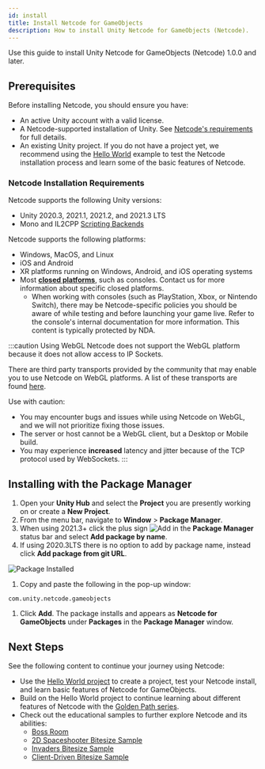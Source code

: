 ```yaml
---
id: install
title: Install Netcode for GameObjects
description: How to install Unity Netcode for GameObjects (Netcode). 
---
```


Use this guide to install Unity Netcode for GameObjects (Netcode) 1.0.0 and later.

## Prerequisites

Before installing Netcode, you should ensure you have:
  * An active Unity account with a valid license.
  * A Netcode-supported installation of Unity. See [Netcode's requirements](#netcode-installation-requirements) for full details.
  * An existing Unity project. If you do not have a project yet, we recommend using the [Hello World](../tutorials/helloworld.md) example to test the Netcode installation process and learn some of the basic features of Netcode.

### Netcode Installation Requirements

Netcode supports the following Unity versions:
* Unity 2020.3, 2021.1, 2021.2, and 2021.3 LTS <!--Confirm versions-->
* Mono and IL2CPP [Scripting Backends](https://docs.unity3d.com/Manual/scripting-backends.html)

Netcode supports the following platforms:
* Windows, MacOS, and Linux
* iOS and Android
* XR platforms running on Windows, Android, and iOS operating systems
* Most [**closed platforms**](https://unity.com/platform-installation), such as consoles. Contact us for more information about specific closed platforms.
  * When working with consoles (such as PlayStation, Xbox, or Nintendo Switch), there may be Netcode-specific policies you should be aware of while testing and before launching your game live. Refer to the console's internal documentation for more information. This content is typically protected by NDA.

:::caution Using WebGL
Netcode does not support the WebGL platform because it does not allow access to IP Sockets.

There are third party transports provided by the community that may enable you to use Netcode on WebGL platforms. A list of these transports are found [here](https://github.com/Unity-Technologies/multiplayer-community-contributions#transports).

Use with caution:
* You may encounter bugs and issues while using Netcode on WebGL, and we will not prioritize fixing those issues.
* The server or host cannot be a WebGL client, but a Desktop or Mobile build.
* You may experience **increased** latency and jitter because of the TCP protocol used by WebSockets.
:::

## Installing with the Package Manager

1. Open your **Unity Hub** and select the **Project** you are presently working on or create a **New Project**.
1. From the menu bar, navigate to **Window** > **Package Manager**.
1. When using 2021.3+ click the plus sign ![Add](/img/add.png) in the **Package Manager** status bar and select **Add package by name**. 
1. If using 2020.3LTS there is no option to add by package name, instead click **Add package from git URL**.

 ![Package Installed](/img/install/addbyname.png)

1. Copy and paste the following in the pop-up window:
```
com.unity.netcode.gameobjects
```

1. Click **Add**. The package installs and appears as **Netcode for GameObjects** under **Packages** in the **Package Manager** window.

## Next Steps

See the following content to continue your journey using Netcode:

* Use the [Hello World project](../tutorials/helloworld.md) to create a project, test your Netcode install, and learn basic features of Netcode for GameObjects.
* Build on the Hello World project to continue learning about different features of Netcode with the [Golden Path series](../tutorials/goldenpath_series/gp_intro.md).
* Check out the educational samples to further explore Netcode and its abilities:
  * [Boss Room](../learn/bossroom/getting-started-boss-room.md)
  * [2D Spaceshooter Bitesize Sample](../learn/bitesize/bitesize-spaceshooter.md)
  * [Invaders Bitesize Sample](../learn/bitesize/bitesize-invaders.md)
  * [Client-Driven Bitesize Sample](../learn/bitesize/bitesize-clientdriven.md)
